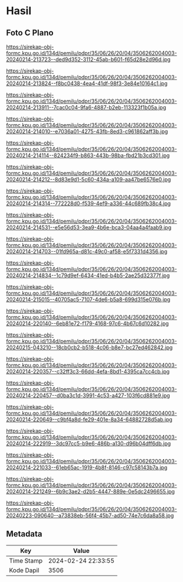 # Hasil

## Foto C Plano

https://sirekap-obj-formc.kpu.go.id/134d/pemilu/pdpr/35/06/26/20/04/3506262004003-20240214-213723--ded9d352-3112-45ab-b601-f65d28e2d96d.jpg

https://sirekap-obj-formc.kpu.go.id/134d/pemilu/pdpr/35/06/26/20/04/3506262004003-20240214-213824--f8bc0438-4ea4-41df-98f3-3e84e10164c1.jpg

https://sirekap-obj-formc.kpu.go.id/134d/pemilu/pdpr/35/06/26/20/04/3506262004003-20240214-213911--7cac0c04-9fa6-4887-b2eb-113323f1b05a.jpg

https://sirekap-obj-formc.kpu.go.id/134d/pemilu/pdpr/35/06/26/20/04/3506262004003-20240214-214010--e7036a01-4275-43fb-8ed3-c961862aff3b.jpg

https://sirekap-obj-formc.kpu.go.id/134d/pemilu/pdpr/35/06/26/20/04/3506262004003-20240214-214114--824234f9-b863-443b-98ba-fbd21b3cd301.jpg

https://sirekap-obj-formc.kpu.go.id/134d/pemilu/pdpr/35/06/26/20/04/3506262004003-20240214-214212--8d83e9d1-5c60-434a-a109-aa47be6576e0.jpg

https://sirekap-obj-formc.kpu.go.id/134d/pemilu/pdpr/35/06/26/20/04/3506262004003-20240214-214314--772228d0-f539-4ef9-a336-44c689fb38c4.jpg

https://sirekap-obj-formc.kpu.go.id/134d/pemilu/pdpr/35/06/26/20/04/3506262004003-20240214-214531--e5e56d53-3ea9-4b6e-bca3-04aa4a4faab9.jpg

https://sirekap-obj-formc.kpu.go.id/134d/pemilu/pdpr/35/06/26/20/04/3506262004003-20240214-214703--01fd965a-d81c-49c0-af58-e5f7331d4356.jpg

https://sirekap-obj-formc.kpu.go.id/134d/pemilu/pdpr/35/06/26/20/04/3506262004003-20240214-214834--1c79d9ef-6434-41ed-b4b5-2ae25d32377f.jpg

https://sirekap-obj-formc.kpu.go.id/134d/pemilu/pdpr/35/06/26/20/04/3506262004003-20240214-215015--40705ac5-7107-4de6-b5a8-699d315e076b.jpg

https://sirekap-obj-formc.kpu.go.id/134d/pemilu/pdpr/35/06/26/20/04/3506262004003-20240214-220140--6eb81e72-f179-4168-97c6-4b67c6d10282.jpg

https://sirekap-obj-formc.kpu.go.id/134d/pemilu/pdpr/35/06/26/20/04/3506262004003-20240215-043210--18cb0cb2-b518-4c06-b8e7-bc27ed462842.jpg

https://sirekap-obj-formc.kpu.go.id/134d/pemilu/pdpr/35/06/26/20/04/3506262004003-20240214-220357--c32ff3c3-66dd-4efa-8bd1-4395ca7cc4cb.jpg

https://sirekap-obj-formc.kpu.go.id/134d/pemilu/pdpr/35/06/26/20/04/3506262004003-20240214-220457--d0ba3c1d-3991-4c53-a427-103f6cd881e9.jpg

https://sirekap-obj-formc.kpu.go.id/134d/pemilu/pdpr/35/06/26/20/04/3506262004003-20240214-220649--c9bf4a8d-fe29-401e-8a34-64882728d5ab.jpg

https://sirekap-obj-formc.kpu.go.id/134d/pemilu/pdpr/35/06/26/20/04/3506262004003-20240214-222919--3dc97cc5-b9e6-486b-a130-d96b04dff6db.jpg

https://sirekap-obj-formc.kpu.go.id/134d/pemilu/pdpr/35/06/26/20/04/3506262004003-20240214-221033--61eb65ac-1919-4b8f-8146-c97c58143b7a.jpg

https://sirekap-obj-formc.kpu.go.id/134d/pemilu/pdpr/35/06/26/20/04/3506262004003-20240214-221249--6b9c3ae2-d2b5-4447-889e-0e5dc2496655.jpg

https://sirekap-obj-formc.kpu.go.id/134d/pemilu/pdpr/35/06/26/20/04/3506262004003-20240223-090640--a73838eb-56f4-45b7-ad50-74e7c6da8a58.jpg


## Metadata

| Key        | Value               |
| ---------- | ------------------- |
| Time Stamp | 2024-02-24 22:33:55 |
| Kode Dapil | 3506                |



